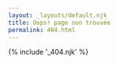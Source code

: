 ```yaml
---
layout: _layouts/default.njk
title: Oops! page non trouvée
permalink: 404.html
---
```


{% include '_404.njk' %}